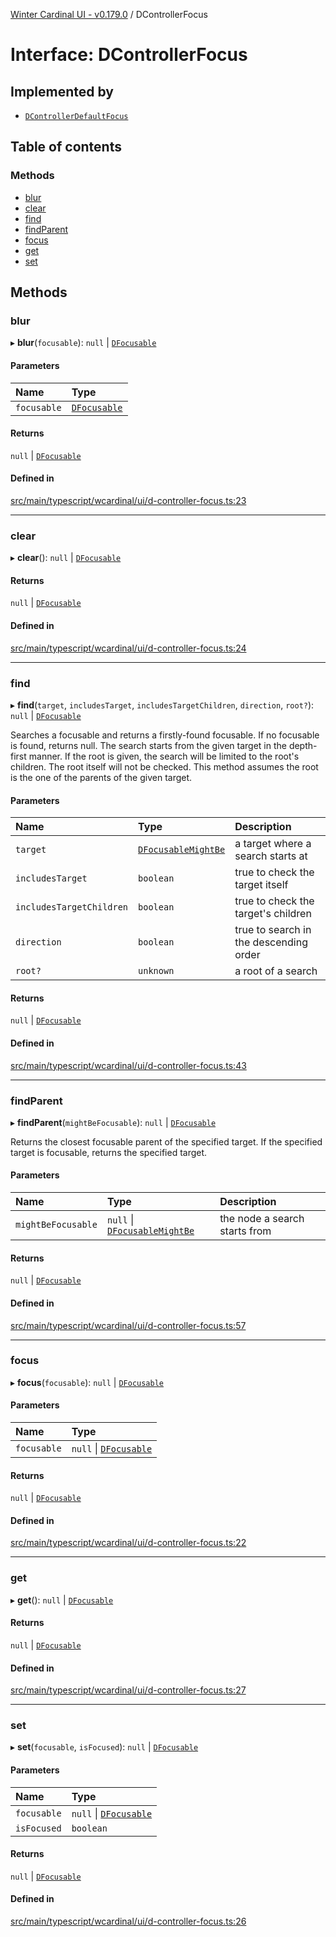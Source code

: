 [Winter Cardinal UI - v0.179.0](../index.md) / DControllerFocus

# Interface: DControllerFocus

## Implemented by

- [`DControllerDefaultFocus`](../classes/DControllerDefaultFocus.md)

## Table of contents

### Methods

- [blur](DControllerFocus.md#blur)
- [clear](DControllerFocus.md#clear)
- [find](DControllerFocus.md#find)
- [findParent](DControllerFocus.md#findparent)
- [focus](DControllerFocus.md#focus)
- [get](DControllerFocus.md#get)
- [set](DControllerFocus.md#set)

## Methods

### blur

▸ **blur**(`focusable`): ``null`` \| [`DFocusable`](DFocusable.md)

#### Parameters

| Name | Type |
| :------ | :------ |
| `focusable` | [`DFocusable`](DFocusable.md) |

#### Returns

``null`` \| [`DFocusable`](DFocusable.md)

#### Defined in

[src/main/typescript/wcardinal/ui/d-controller-focus.ts:23](https://github.com/winter-cardinal/winter-cardinal-ui/blob/v0.179.0/src/main/typescript/wcardinal/ui/d-controller-focus.ts#L23)

___

### clear

▸ **clear**(): ``null`` \| [`DFocusable`](DFocusable.md)

#### Returns

``null`` \| [`DFocusable`](DFocusable.md)

#### Defined in

[src/main/typescript/wcardinal/ui/d-controller-focus.ts:24](https://github.com/winter-cardinal/winter-cardinal-ui/blob/v0.179.0/src/main/typescript/wcardinal/ui/d-controller-focus.ts#L24)

___

### find

▸ **find**(`target`, `includesTarget`, `includesTargetChildren`, `direction`, `root?`): ``null`` \| [`DFocusable`](DFocusable.md)

Searches a focusable and returns a firstly-found focusable.
If no focusable is found, returns null.
The search starts from the given target in the depth-first manner.
If the root is given, the search will be limited to the root's children.
The root itself will not be checked.
This method assumes the root is the one of the parents of the given target.

#### Parameters

| Name | Type | Description |
| :------ | :------ | :------ |
| `target` | [`DFocusableMightBe`](DFocusableMightBe.md) | a target where a search starts at |
| `includesTarget` | `boolean` | true to check the target itself |
| `includesTargetChildren` | `boolean` | true to check the target's children |
| `direction` | `boolean` | true to search in the descending order |
| `root?` | `unknown` | a root of a search |

#### Returns

``null`` \| [`DFocusable`](DFocusable.md)

#### Defined in

[src/main/typescript/wcardinal/ui/d-controller-focus.ts:43](https://github.com/winter-cardinal/winter-cardinal-ui/blob/v0.179.0/src/main/typescript/wcardinal/ui/d-controller-focus.ts#L43)

___

### findParent

▸ **findParent**(`mightBeFocusable`): ``null`` \| [`DFocusable`](DFocusable.md)

Returns the closest focusable parent of the specified target.
If the specified target is focusable, returns the specified target.

#### Parameters

| Name | Type | Description |
| :------ | :------ | :------ |
| `mightBeFocusable` | ``null`` \| [`DFocusableMightBe`](DFocusableMightBe.md) | the node a search starts from |

#### Returns

``null`` \| [`DFocusable`](DFocusable.md)

#### Defined in

[src/main/typescript/wcardinal/ui/d-controller-focus.ts:57](https://github.com/winter-cardinal/winter-cardinal-ui/blob/v0.179.0/src/main/typescript/wcardinal/ui/d-controller-focus.ts#L57)

___

### focus

▸ **focus**(`focusable`): ``null`` \| [`DFocusable`](DFocusable.md)

#### Parameters

| Name | Type |
| :------ | :------ |
| `focusable` | ``null`` \| [`DFocusable`](DFocusable.md) |

#### Returns

``null`` \| [`DFocusable`](DFocusable.md)

#### Defined in

[src/main/typescript/wcardinal/ui/d-controller-focus.ts:22](https://github.com/winter-cardinal/winter-cardinal-ui/blob/v0.179.0/src/main/typescript/wcardinal/ui/d-controller-focus.ts#L22)

___

### get

▸ **get**(): ``null`` \| [`DFocusable`](DFocusable.md)

#### Returns

``null`` \| [`DFocusable`](DFocusable.md)

#### Defined in

[src/main/typescript/wcardinal/ui/d-controller-focus.ts:27](https://github.com/winter-cardinal/winter-cardinal-ui/blob/v0.179.0/src/main/typescript/wcardinal/ui/d-controller-focus.ts#L27)

___

### set

▸ **set**(`focusable`, `isFocused`): ``null`` \| [`DFocusable`](DFocusable.md)

#### Parameters

| Name | Type |
| :------ | :------ |
| `focusable` | ``null`` \| [`DFocusable`](DFocusable.md) |
| `isFocused` | `boolean` |

#### Returns

``null`` \| [`DFocusable`](DFocusable.md)

#### Defined in

[src/main/typescript/wcardinal/ui/d-controller-focus.ts:26](https://github.com/winter-cardinal/winter-cardinal-ui/blob/v0.179.0/src/main/typescript/wcardinal/ui/d-controller-focus.ts#L26)
